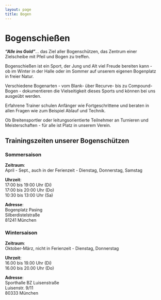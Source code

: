 ```yaml
---
layout: page
title: Bogen
---
```

# Bogenschießen

***“Alle ins Gold”***... das Ziel aller Bogenschützen, das Zentrum einer Zielscheibe mit Pfeil und Bogen zu treffen.

Bogenschießen ist ein Sport, der Jung und Alt viel Freude bereiten kann - ob im Winter in der Halle oder im Sommer auf unserem eigenen Bogenplatz in freier Natur.

Verschiedene Bogenarten - vom Blank- über Recurve- bis zu Compound-Bogen - dokumentieren die Vielseitigkeit dieses Sports und können bei uns ausgeübt werden.

Erfahrene Trainer schulen Anfänger wie Fortgeschrittene und beraten in allen Fragen wie zum Beispiel Ablauf und Technik.

Ob Breitensportler oder leitungsorientierte Teilnehmer an Turnieren und Meisterschaften - für alle ist Platz in unserem Verein.

## Trainingszeiten unserer Bogenschützen

### Sommersaison

**Zeitraum**:\
April - Sept., auch in der Ferienzeit - Dienstag, Donnerstag, Samstag

**Uhrzeit**:\
17:00 bis 19:00 Uhr (Di)\
17:00 bis 20:00 Uhr (Do)\
10:30 bis 13:00 Uhr (Sa)

**Adresse**:\
Bogenplatz Pasing\
Silberdistelstraße\
81241 München

### Wintersaison

**Zeitraum**:\
Oktober-März, nicht in Ferienzeit - Dienstag, Donnerstag

**Uhrzeit**:\
16.00 bis 19.00 Uhr (Di)\
16.00 bis 20.00 Uhr (Do)

**Adresse**:\
Sporthalle BZ Luisenstraße\
Luisenstr. 9/11\
80333 München
